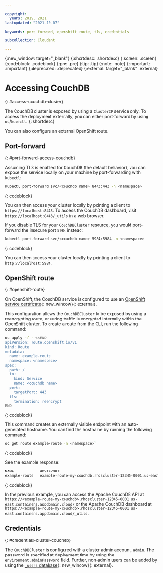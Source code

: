 ```yaml
---

copyright:
  years: 2019, 2021
lastupdated: "2021-10-07"

keywords: port forward, openshift route, tls, credentials

subcollection: Cloudant

---
```


{:new_window: target="_blank"}
{:shortdesc: .shortdesc}
{:screen: .screen}
{:codeblock: .codeblock}
{:pre: .pre}
{:tip: .tip}
{:note: .note}
{:important: .important}
{:deprecated: .deprecated}
{:external: target="_blank" .external}

<!-- Acrolinx: 2021-04-13 -->

# Accessing CouchDB
{: #access-couchdb-cluster}

The CouchDB cluster is exposed by using a `ClusterIP` service only. To access the deployment externally, you can either port-forward by using `oc`/`kubectl`. 
{: shortdesc}

You can also configure an external OpenShift route.

## Port-forward
{: #port-forward-access-couchdb}

Assuming TLS is enabled for CouchDB (the default behavior), you can expose the service locally on your machine by port-forwarding with `kubectl`:

```sh
kubectl port-forward svc/<couchdb name> 8443:443 -n <namespace>
```
{: codeblock}

You can then access your cluster locally by pointing a client to `https://localhost:8443`. To access the CouchDB dashboard, visit `https://localhost:8443/_utils` in a web browser.

If you disable TLS for your `CouchDBCluster` resource, you would port-forward the insecure port `5984` instead:

```sh
kubectl port-forward svc/<couchdb name> 5984:5984 -n <namespace>
```
{: codeblock}

You can then access your cluster locally by pointing a client to `http://localhost:5984`.

## OpenShift route
{: #openshift-route}

On OpenShift, the CouchDB service is configured to use an [OpenShift service certificate](https://docs.openshift.com/container-platform/4.1/authentication/certificates/service-serving-certificate.html){: new_window}{: external}.

This configuration allows the `CouchDBCluster` to be exposed by using a reencrypting route, ensuring traffic is encrypted internally within the OpenShift cluster. To create a route from the CLI, run the following command:

```sh
oc apply -f - <<END
apiVersion: route.openshift.io/v1
kind: Route
metadata:
  name: example-route
  namespace: <namespace>
spec:
  path: /
  to:
    kind: Service
    name: <couchdb name>
  port:
    targetPort: 443
  tls:
    termination: reencrypt
END
```
{: codeblock}

This command creates an externally visible endpoint with an auto-generated hostname. You can find the hostname by running the following command:

```sh
oc get route example-route -n <namespace>`
```
{: codeblock}

See the example response:

```sh
NAME            HOST/PORT                                                                                                       PATH      SERVICES         PORT      TERMINATION   WILDCARD
example-route   example-route-my-couchdb.rhoscluster-12345-0001.us-east.containers.appdomain.cloud   /         couchdb-3-node   443      reencrypt     None
```
{: codeblock}

In the previous example, you can access the Apache CouchDB API at `https://<example-route-my-couchdb>.rhoscluster-12345-0001.us-east.containers.appdomain.cloud/` or the Apache CouchDB dashboard at `https://<example-route-my-couchdb>.rhoscluster-12345-0001.us-east.containers.appdomain.cloud/_utils`.

## Credentials
{: #credentials-cluster-couchdb}

The `CouchDBCluster` is configured with a cluster admin account, `admin`. The password is specified at deployment time by using the `environment.adminPassword` field. Further, non-admin users can be added by using the [`_users` database](https://docs.couchdb.org/en/3.1.1/intro/security.html#authentication-database){: new_window}{: external}.

